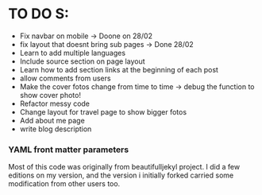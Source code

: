# TO DO S:

- Fix navbar on mobile -> Doone on 28/02
- fix layout that doesnt bring sub pages -> Done 28/02
- Learn to add multiple languages
- Include source section on page layout
- Learn how to add section links at the beginning of each post
- allow comments from users
- Make the cover fotos change from time to time -> debug the function to show cover photo!
- Refactor messy code
- Change layout for travel page to show bigger fotos
- Add about me page
- write blog description

### YAML front matter parameters


Most of this code was originally from beautifulljekyl project. I did a few editions on my version, and the version i initially forked carried some modification from other users too.
